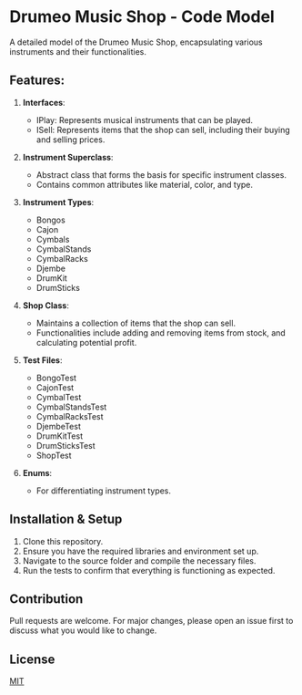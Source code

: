# Drumeo Music Shop - Code Model

A detailed model of the Drumeo Music Shop, encapsulating various instruments and their functionalities. 

## Features:
1. **Interfaces**:
   - IPlay: Represents musical instruments that can be played.
   - ISell: Represents items that the shop can sell, including their buying and selling prices.

2. **Instrument Superclass**:
   - Abstract class that forms the basis for specific instrument classes.
   - Contains common attributes like material, color, and type.

3. **Instrument Types**:
   - Bongos
   - Cajon
   - Cymbals
   - CymbalStands
   - CymbalRacks
   - Djembe
   - DrumKit
   - DrumSticks

4. **Shop Class**:
   - Maintains a collection of items that the shop can sell.
   - Functionalities include adding and removing items from stock, and calculating potential profit.

5. **Test Files**:
   - BongoTest
   - CajonTest
   - CymbalTest
   - CymbalStandsTest
   - CymbalRacksTest
   - DjembeTest
   - DrumKitTest
   - DrumSticksTest
   - ShopTest

6. **Enums**:
   - For differentiating instrument types.

## Installation & Setup

1. Clone this repository.
2. Ensure you have the required libraries and environment set up.
3. Navigate to the source folder and compile the necessary files.
4. Run the tests to confirm that everything is functioning as expected.

## Contribution

Pull requests are welcome. For major changes, please open an issue first to discuss what you would like to change.

## License

[MIT](https://choosealicense.com/licenses/mit/)

